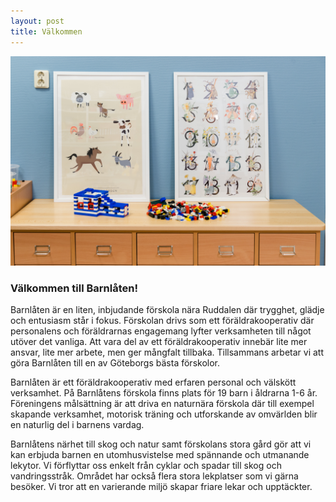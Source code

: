 ```yaml
---
layout: post
title: Välkommen
---
```

![Snö](../img/DSC_0660.jpg)
### Välkommen till Barnlåten!
Barnlåten är en liten, inbjudande förskola nära Ruddalen där trygghet, glädje och entusiasm står i fokus. Förskolan drivs som ett 
föräldrakooperativ där personalens och föräldrarnas engagemang lyfter verksamheten till något utöver det vanliga. Att vara del av 
ett föräldrakooperativ innebär lite mer ansvar, lite mer arbete, men ger mångfalt tillbaka. Tillsammans arbetar vi att göra Barnlåten 
till en av Göteborgs bästa förskolor.

Barnlåten är ett föräldrakooperativ med erfaren personal och välskött verksamhet. På Barnlåtens förskola finns plats för 19 barn i 
åldrarna 1-6 år. Föreningens målsättning är att driva en naturnära förskola där till exempel skapande verksamhet, motorisk träning 
och utforskande av omvärlden blir en naturlig del i barnens vardag.

Barnlåtens närhet till skog och natur samt förskolans stora gård gör att vi kan erbjuda barnen en utomhusvistelse med spännande 
och utmanande lekytor. Vi förflyttar oss enkelt från cyklar och spadar till skog och vandringsstråk. Området har också flera stora 
lekplatser som vi gärna besöker. Vi tror att en varierande miljö skapar friare lekar och upptäckter.
